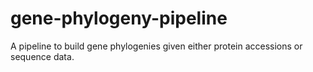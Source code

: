 # gene-phylogeny-pipeline
A pipeline to build gene phylogenies given either protein accessions or sequence data.
